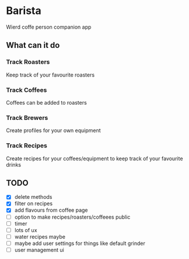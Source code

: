# Barista
Wierd coffe person companion app

## What can it do

### Track Roasters
Keep track of your favourite roasters

### Track Coffees
Coffees can be added to roasters

### Track Brewers
Create profiles for your own equipment

### Track Recipes
Create recipes for your coffees/equipment to keep track of your favourite drinks

## TODO
- [x] delete methods
- [x] filter on recipes
- [x] add flavours from coffee page
- [ ] option to make recipes/roasters/coffeees public
- [ ] timer
- [ ] lots of ux
- [ ] water recipes maybe
- [ ] maybe add user settings for things like default grinder
- [ ] user management ui
